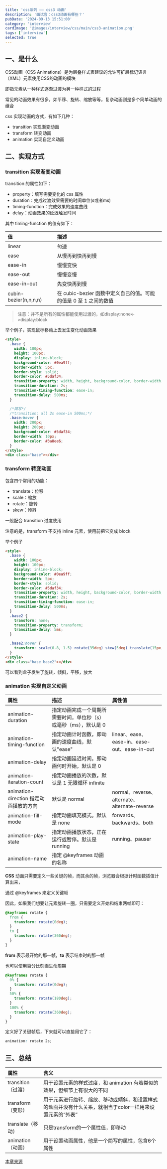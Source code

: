 ```yaml
---
title: 'css系列 —— css3 动画'
description: '面试官：css3动画有哪些？'
pubDate: '2024-09-13 15:51:00'
category: 'interview'
cardImage: '@images/interview/css/main/css3-animation.png'
tags: ['interview']
selected: true
---
```


## 一、是什么

CSS动画（CSS Animations）是为层叠样式表建议的允许可扩展标记语言（XML）元素使用CSS的动画的模块

即指元素从一种样式逐渐过渡为另一种样式的过程

常见的动画效果有很多，如平移、旋转、缩放等等，复杂动画则是多个简单动画的组合

css 实现动画的方式，有如下几种：

- transition 实现渐变动画
- transform 转变动画
- animation 实现自定义动画

## 二、实现方式

### transition 实现渐变动画

transition 的属性如下：

- property：填写需要变化的 css 属性
- duration：完成过渡效果需要的时间单位(s或者ms)
- timing-function：完成效果的速度曲线
- delay：动画效果的延迟触发时间

其中 timing-function 的值有如下：

| 值                    | 描述                                                             |
| :-------------------- | :--------------------------------------------------------------- |
| linear                | 匀速                                                             |
| ease                  | 从慢再到快再到慢                                                 |
| ease-in               | 慢慢变快                                                         |
| ease-out              | 慢慢变慢                                                         |
| ease-in-out           | 先变快再到慢                                                     |
| cubin-bezier(n,n,n,n) | 在 cubic-bezier 函数中定义自己的值。可能的值是 0 至 1 之间的数值 |

> 注意：并不是所有的属性都能使用过渡的，如display:none<->display:block

举个例子，实现鼠标移动上去发生变化动画效果

```html
<style>
  .base {
    width: 100px;
    height: 100px;
    display: inline-block;
    background-color: #0ea9ff;
    border-width: 5px;
    border-style: solid;
    border-color: #5daf34;
    transition-property: width, height, background-color, border-width;
    transition-duration: 2s;
    transition-timing-function: ease-in;
    transition-delay: 500ms;
  }

  /*简写*/
  /*transition: all 2s ease-in 500ms;*/
  .base:hover {
    width: 200px;
    height: 200px;
    background-color: #5daf34;
    border-width: 10px;
    border-color: #3a8ee6;
  }
</style>
<div class="base"></div>
```

### transform 转变动画

包含四个常用的功能：

- translate：位移
- scale：缩放
- rotate：旋转
- skew：倾斜

一般配合 transition 过度使用

注意的是，transform 不支持 inline 元素，使用前把它变成 block

举个例子

```html
<style>
  .base {
    width: 100px;
    height: 100px;
    display: inline-block;
    background-color: #0ea9ff;
    border-width: 5px;
    border-style: solid;
    border-color: #5daf34;
    transition-property: width, height, background-color, border-width;
    transition-duration: 2s;
    transition-timing-function: ease-in;
    transition-delay: 500ms;
  }
  .base2 {
    transform: none;
    transition-property: transform;
    transition-delay: 5ms;
  }

  .base2:hover {
    transform: scale(0.8, 1.5) rotate(35deg) skew(5deg) translate(15px, 25px);
  }
</style>
<div class="base base2"></div>
```

可以看到盒子发生了旋转，倾斜，平移，放大

### animation 实现自定义动画

| 属性                                   | 描述                                                              | 属性值                                        |
| :------------------------------------- | :---------------------------------------------------------------- | :-------------------------------------------- |
| animation-duration                     | 指定动画完成一个周期所需要时间，单位秒（s）或毫秒（ms），默认是 0 |                                               |
| animation-timing-function              | 指定动画计时函数，即动画的速度曲线，默认"ease"                    | linear、ease、ease-in、ease-out、ease-in-out  |
| animation-delay                        | 指定动画延迟时间，即动画何时开始，默认是 0                        |                                               |
| animation-iteration-count              | 指定动画播放的次数，默认是 1 无限循环 infinite                    |                                               |
| animation-direction 指定动画播放的方向 | 默认是 normal                                                     | normal、reverse、alternate、alternate-reverse |
| animation-fill-mode                    | 指定动画填充模式。默认是 none                                     | forwards、backwards、both                     |
| animation-play-state                   | 指定动画播放状态，正在运行或暂停。默认是 running                  | running、pauser                               |
| animation-name                         | 指定 @keyframes 动画的名称                                        |                                               |

**CSS** 动画只需要定义一些关键的帧，而其余的帧，浏览器会根据计时函数插值计算出来，

通过 @keyframes 来定义关键帧

因此，如果我们想要让元素旋转一圈，只需要定义开始和结束两帧即可：

```css
@keyframes rotate {
  from {
    transform: rotate(0deg);
  }
  to {
    transform: rotate(360deg);
  }
}
```

**from** 表示最开始的那一帧，**to** 表示结束时的那一帧

也可以使用百分比刻画生命周期

```css
@keyframes rotate {
  0% {
    transform: rotate(0deg);
  }
  50% {
    transform: rotate(180deg);
  }
  100% {
    transform: rotate(360deg);
  }
}
```

定义好了关键帧后，下来就可以直接用它了：

```css
animation: rotate 2s;
```

## 三、总结

| 属性               | 含义                                                                                                      |
| :----------------- | :-------------------------------------------------------------------------------------------------------- |
| transition（过渡） | 用于设置元素的样式过度，和 animation 有着类似的效果，但细节上有很大的不同                                 |
| transform（变形）  | 用于元素进行旋转、缩放、移动或倾斜，和设置样式的动画并没有什么关系，就相当于color一样用来设置元素的“外表” |
| translate（移动）  | 只是transform的一个属性值，即移动                                                                         |
| animation（动画）  | 用于设置动画属性，他是一个简写的属性，包含6个属性                                                         |

[本章来源](https://vue3js.cn/interview/css/animation.html)
